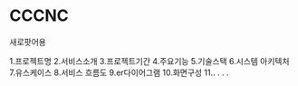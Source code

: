 # CCCNC
새로팟어용

1.프로젝트명
2.서비스소개
3.프로젝트기간
4.주요기능
5.기술스택
6.시스템 아키텍처
7.유스케이스
8.서비스 흐름도
9.er다이어그램
10.화면구성
11..
.
.
.
